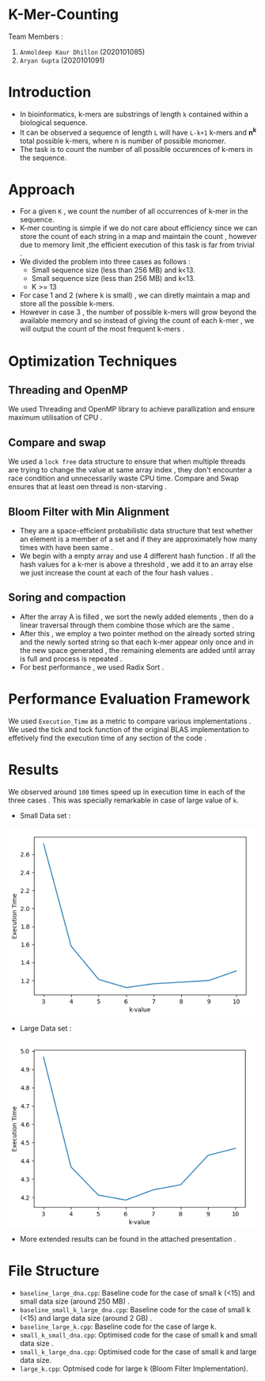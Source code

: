 # K-Mer-Counting

Team Members :

1. ```Anmoldeep Kaur Dhillon``` (2020101085) <br />
2. ```Aryan Gupta``` (2020101091)

# Introduction

* In bioinformatics, k-mers are substrings of length ```k``` contained within a biological sequence.  
* It can be observed a sequence of length ```L``` will have ```L-k+1```  k-mers and **n<sup>k</sup>** total possible k-mers, where n is number of possible monomer.  
* The task is to count the number of all possible occurences of k-mers in the sequence.  

# Approach

* For a given ```K``` , we count the number of all occurrences of k-mer in the sequence.   
* K-mer counting is simple if we do not care about efficiency since we can store the count of each string in a map and maintain the count , however  due to memory limit ,the efficient execution of this task is far from trivial . 
* We divided the problem into three cases as follows :  
     * Small sequence size (less than 256 MB) and k<13.
     * Small sequence size (less than 256 MB) and k<13.
     * K >= 13  
* For case 1 and 2 (where k is small) , we can diretly maintain a map and store all the possible k-mers.
* However in case 3 , the number of possible k-mers will grow beyond the available memory and so instead of giving the count of each k-mer , we will output the count of the most frequent k-mers .
 # Optimization Techniques
 
 ## Threading and OpenMP
 We used Threading and OpenMP library to achieve parallization and ensure maximum utilisation of CPU .  
 ## Compare and swap
 We used a ```lock free``` data structure to ensure that when multiple threads are trying to change the value at same array index , they don't encounter a race  condition and unnecessarily waste CPU time. Compare and Swap ensures that at least oen thread is non-starving .  
 ## Bloom Filter with Min Alignment 
* They are a space-efficient probabilistic data structure that test whether an element is a member of a set and if they are approximately how many times with have been same .  
* We begin with a empty array and use 4 different hash function . If all the hash values for a k-mer is above a threshold , we add it to an array else we just increase the count at each of the four hash values .  
## Soring and compaction

* After the array A is filled , we sort the newly added elements , then do a linear traversal through them combine those which are the same .  
* After this , we employ a two pointer method on the already sorted string and the newly sorted string so that each k-mer appear only once and in the new space generated , the remaining elements are added
until array is full and process is repeated .  
* For best performance , we used Radix Sort .

# Performance Evaluation Framework 

We used ```Execution_Time``` as a metric to compare various implementations . We used the tick and tock function of the original BLAS implementation to effetively find the execution time of any section of the code .

# Results 

We observed around ```100``` times speed up in execution time in each of the three cases . This was specially remarkable in case of large value of ```k```.  
* Small Data set :
<img src="small_k.png" alt="Alt text" title="Optional title">  

* Large Data set :
<img src="large_k.png" alt="Alt text" title="Optional title">    

* More extended results can be found in the attached presentation .  

# File Structure 
* ```baseline_large_dna.cpp```:  Baseline code for the case of small k (<15) and small data size (around 250 MB) .  
* ```baseline_small_k_large_dna.cpp```:  Baseline code for the case of small k (<15) and large data size (around 2 GB) .
* ```baseline_large_k.cpp```:  Baseline code for the case of large k.  
* ```small_k_small_dna.cpp```:  Optimised code for the case of small k and small data size .  
* ```small_k_large_dna.cpp```:  Optimised code for the case of small k  and large data size.  
* ```large_k.cpp```:  Optmised code for large k (Bloom Filter Implementation). 



